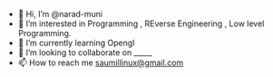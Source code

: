 - 👋 Hi, I’m @narad-muni
- 👀 I’m interested in Programming , REverse Engineering , Low level Programming.
- 🌱 I’m currently learning Opengl
- 💞️ I’m looking to collaborate on _____
- 📫 How to reach me saumillinux@gmail.com

<!---
narad-muni/narad-muni is a ✨ special ✨ repository because its `README.md` (this file) appears on your GitHub profile.
You can click the Preview link to take a look at your changes.
--->
